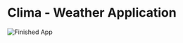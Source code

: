 # Clima - Weather Application

![Finished App](https://github.com/itayxsagiv/clima-flutter/blob/main/demo.gif)